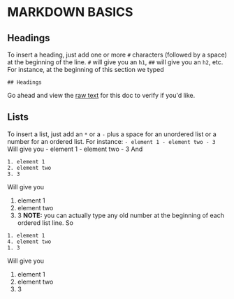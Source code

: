 # MARKDOWN BASICS

## Headings
To insert a heading, just add one or more `#` characters (followed by a space) at the beginning of the line. `#` will give you an `h1`, `##` will give you an `h2`, etc. For instance, at the beginning of this section we typed
```
## Headings
```
Go ahead and view the [raw text](https://raw.githubusercontent.com/learninglab-dev/ll-docs/master/workflow/instructions/markdown_basics.md) for this doc to verify if you'd like.

## Lists
To insert a list, just add an `*` or a `-` plus a space for an unordered list or a number for an ordered list.  For instance:
    ```
    - element 1
    - element two
    - 3
    ```
Will give you
    - element 1
    - element two
    - 3
And
```
1. element 1
2. element two
3. 3
```
Will give you
1. element 1
2. element two
3. 3
**NOTE:** you can actually type any old number at the beginning of each ordered list line.  So
```
1. element 1
4. element two
1. 3
```
Will give you
1. element 1
4. element two
1. 3
